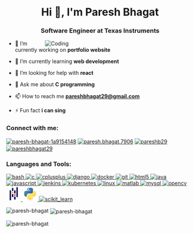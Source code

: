 <h1 align="center">Hi 👋, I'm Paresh Bhagat</h1>
<h3 align="center">Software Engineer at Texas Instruments</h3>
<img align="right" alt="Coding" width="400" src="https://camo.githubusercontent.com/5ddf73ad3a205111cf8c686f687fc216c2946a75005718c8da5b837ad9de78c9/68747470733a2f2f7468756d62732e6766796361742e636f6d2f4576696c4e657874446576696c666973682d736d616c6c2e676966">


- 🔭 I’m currently working on **portfolio website**

- 🌱 I’m currently learning **web development**

- 🤝 I’m looking for help with **react**

- 💬 Ask me about **C programming**

- 📫 How to reach me **pareshbhagat29@gmail.com**

- ⚡ Fun fact **i can sing**

<h3 align="left">Connect with me:</h3>
<p align="left">
<a href="https://linkedin.com/in/paresh-bhagat-1a9154148" target="blank"><img align="center" src="https://cdn-icons-png.flaticon.com/512/174/174857.png" alt="paresh-bhagat-1a9154148" height="30" width="30" /></a>
<a href="https://fb.com/paresh.bhagat.7906" target="blank"><img align="center" src="https://cdn-icons-png.flaticon.com/512/124/124010.png" alt="paresh.bhagat.7906" height="30" width="30" /></a>
<a href="https://www.leetcode.com/pareshb29" target="blank"><img align="center" src="https://upload.wikimedia.org/wikipedia/commons/1/19/LeetCode_logo_black.png" alt="pareshb29" height="30" width="30" /></a>
<a href="https://auth.geeksforgeeks.org/user/pareshbhagat29" target="blank"><img align="center" src="https://media.geeksforgeeks.org/wp-content/cdn-uploads/20190710102234/download3.png" alt="pareshbhagat29" height="30" width="30" /></a>
</p>

<h3 align="left">Languages and Tools:</h3>
<p align="left"> 
<a href="https://www.gnu.org/software/bash/" target="_blank" rel="noreferrer"> <img src="https://www.vectorlogo.zone/logos/gnu_bash/gnu_bash-icon.svg" alt="bash" width="40" height="40"/> </a>  
<a href="https://www.cprogramming.com/" target="_blank" rel="noreferrer"> <img src="https://i.pinimg.com/736x/71/5b/59/715b59c8c7545d9dafb1a04111edde40.jpg" alt="c" width="40" height="40"/> </a> 
<a href="https://www.w3schools.com/cpp/" target="_blank" rel="noreferrer"> <img src="https://cdn-icons-png.flaticon.com/512/6132/6132222.png" alt="cplusplus" width="40" height="40"/> </a> 
<a href="https://www.djangoproject.com/" target="_blank" rel="noreferrer"> <img src="https://cdn.worldvectorlogo.com/logos/django.svg" alt="django" width="40" height="40"/> </a> 
<a href="https://www.docker.com/" target="_blank" rel="noreferrer"> <img src="https://www.docker.com/wp-content/uploads/2022/03/vertical-logo-monochromatic.png" alt="docker" width="40" height="40"/> </a> 
<a href="https://git-scm.com/" target="_blank" rel="noreferrer"> <img src="https://www.vectorlogo.zone/logos/git-scm/git-scm-icon.svg" alt="git" width="40" height="40"/> </a> 
<a href="https://www.w3.org/html/" target="_blank" rel="noreferrer"> <img src="https://cdn-icons-png.flaticon.com/512/5968/5968267.png" alt="html5" width="40" height="40"/> </a> 
<a href="https://www.java.com" target="_blank" rel="noreferrer"> <img src="https://cdn-icons-png.flaticon.com/512/226/226777.png" alt="java" width="40" height="40"/> </a> 
<a href="https://developer.mozilla.org/en-US/docs/Web/JavaScript" target="_blank" rel="noreferrer"> <img src="https://cdn-icons-png.flaticon.com/512/5968/5968292.png" alt="javascript" width="40" height="40"/> </a> 
<a href="https://www.jenkins.io" target="_blank" rel="noreferrer"> <img src="https://www.vectorlogo.zone/logos/jenkins/jenkins-icon.svg" alt="jenkins" width="40" height="40"/> </a> 
<a href="https://kubernetes.io" target="_blank" rel="noreferrer"> <img src="https://www.vectorlogo.zone/logos/kubernetes/kubernetes-icon.svg" alt="kubernetes" width="40" height="40"/> </a> 
<a href="https://www.linux.org/" target="_blank" rel="noreferrer"> <img src="https://cdn-icons-png.flaticon.com/512/6124/6124995.png" alt="linux" width="40" height="40"/> </a> 
<a href="https://www.mathworks.com/" target="_blank" rel="noreferrer"> <img src="https://upload.wikimedia.org/wikipedia/commons/2/21/Matlab_Logo.png" alt="matlab" width="40" height="40"/> </a> 
<a href="https://www.mysql.com/" target="_blank" rel="noreferrer"> <img src="https://cdn-icons-png.flaticon.com/512/5968/5968313.png" alt="mysql" width="40" height="40"/> </a> 
<a href="https://opencv.org/" target="_blank" rel="noreferrer"> <img src="https://www.vectorlogo.zone/logos/opencv/opencv-icon.svg" alt="opencv" width="40" height="40"/> </a> 
<a href="https://pandas.pydata.org/" target="_blank" rel="noreferrer"> <img src="https://raw.githubusercontent.com/devicons/devicon/2ae2a900d2f041da66e950e4d48052658d850630/icons/pandas/pandas-original.svg" alt="pandas" width="40" height="40"/> </a> 
<a href="https://www.python.org" target="_blank" rel="noreferrer"> <img src="https://raw.githubusercontent.com/devicons/devicon/master/icons/python/python-original.svg" alt="python" width="40" height="40"/> </a> 
<a href="https://scikit-learn.org/" target="_blank" rel="noreferrer"> <img src="https://upload.wikimedia.org/wikipedia/commons/0/05/Scikit_learn_logo_small.svg" alt="scikit_learn" width="40" height="40"/> </a> </p>

<p><img align="left" src="https://github-readme-stats.vercel.app/api/top-langs?username=paresh-bhagat&show_icons=true&locale=en&layout=compact" alt="paresh-bhagat" /></p>

<p>&nbsp;<img align="center" src="https://github-readme-stats.vercel.app/api?username=paresh-bhagat&show_icons=true&locale=en" alt="paresh-bhagat" /></p>

<p><img align="center" src="https://github-readme-streak-stats.herokuapp.com/?user=paresh-bhagat&" alt="paresh-bhagat" /></p>
